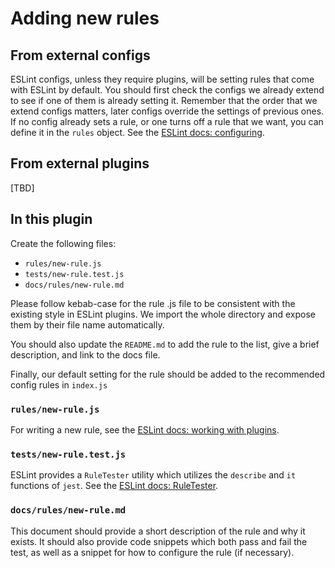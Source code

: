 # Adding new rules

## From external configs

ESLint configs, unless they require plugins, will be setting rules that come with ESLint by default. You should first check the configs we already extend to see if one of them is already setting it. Remember that the order that we extend configs matters, later configs override the settings of previous ones. If no config already sets a rule, or one turns off a rule that we want, you can define it in the `rules` object. See the [ESLint docs: configuring](https://ESLint.org/docs/user-guide/configuring).

## From external plugins

[TBD]

## In this plugin

Create the following files:

* `rules/new-rule.js`
* `tests/new-rule.test.js`
* `docs/rules/new-rule.md`

Please follow kebab-case for the rule .js file to be consistent with the existing style in ESLint plugins. We import the whole directory and expose them by their file name automatically.

You should also update the `README.md` to add the rule to the list, give a brief description, and link to the docs file.

Finally, our default setting for the rule should be added to the recommended config rules in `index.js`

### `rules/new-rule.js`

For writing a new rule, see the [ESLint docs: working with plugins](https://ESLint.org/docs/developer-guide/working-with-plugins).

### `tests/new-rule.test.js`

ESLint provides a `RuleTester` utility which utilizes the `describe` and `it` functions of `jest`. See the [ESLint docs: RuleTester](https://ESLint.org/docs/developer-guide/nodejs-api#ruletester).

### `docs/rules/new-rule.md`

This document should provide a short description of the rule and why it exists. It should also provide code snippets which both pass and fail the test, as well as a snippet for how to configure the rule (if necessary).

